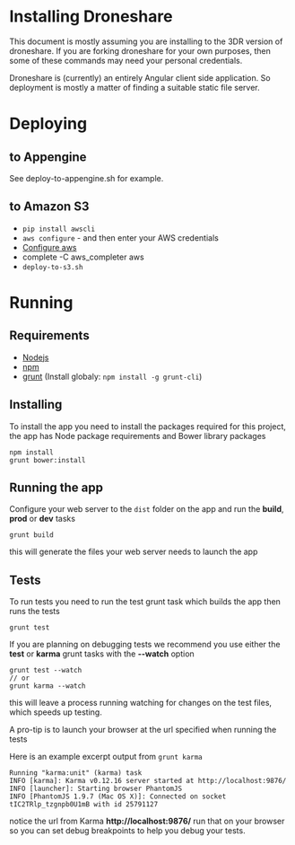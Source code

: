 # Installing Droneshare

This document is mostly assuming you are installing to the 3DR version of droneshare.  If you are forking droneshare for your own purposes, then some of these commands may need your personal credentials.

Droneshare is (currently) an entirely Angular client side application.  So deployment is mostly a matter of finding a suitable static file server.

# Deploying

## to Appengine

See deploy-to-appengine.sh for example.

## to Amazon S3

* ```pip install awscli```
* ```aws configure``` - and then enter your AWS credentials
* [Configure aws](http://docs.aws.amazon.com/cli/latest/userguide/cli-chap-getting-started.html)
* complete -C aws_completer aws
* ```deploy-to-s3.sh```

# Running


## Requirements

- [Nodejs](http://nodejs.org/)
- [npm](https://www.npmjs.org/)
- [grunt](http://gruntjs.com/) (Install globaly: ```npm install -g grunt-cli```)

## Installing

To install the app you need to install the packages required for this project, the app has Node package requirements and Bower library packages

```
npm install
grunt bower:install
```

## Running the app

Configure your web server to the ```dist``` folder on the app and run the **build**, **prod** or **dev** tasks

```
grunt build
```

this will generate the files your web server needs to launch the app


## Tests

To run tests you need to run the test grunt task which builds the app then runs the tests


```
grunt test
```

If you are planning on debugging tests we recommend you use either the **test** or **karma** grunt tasks with the **--watch** option

```
grunt test --watch
// or
grunt karma --watch

```

this will leave a process running watching for changes on the test files, which speeds up testing.

A pro-tip is to launch your browser at the url specified when running the tests

Here is an example excerpt output from ```grunt karma```

```
Running "karma:unit" (karma) task
INFO [karma]: Karma v0.12.16 server started at http://localhost:9876/
INFO [launcher]: Starting browser PhantomJS
INFO [PhantomJS 1.9.7 (Mac OS X)]: Connected on socket tIC2TRlp_tzgnpb0U1mB with id 25791127
```

notice the url from Karma **http://localhost:9876/** run that on your browser so you can set debug breakpoints to help you debug your tests.